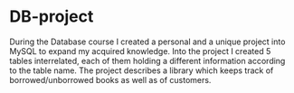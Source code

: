 # DB-project

During the Database course I created a personal and a unique project into MySQL to expand my acquired knowledge. 
Into the project I created 5 tables interrelated, each of them holding a different information according to the table name. 
The project describes a library which keeps track of borrowed/unborrowed books as well as of customers.
